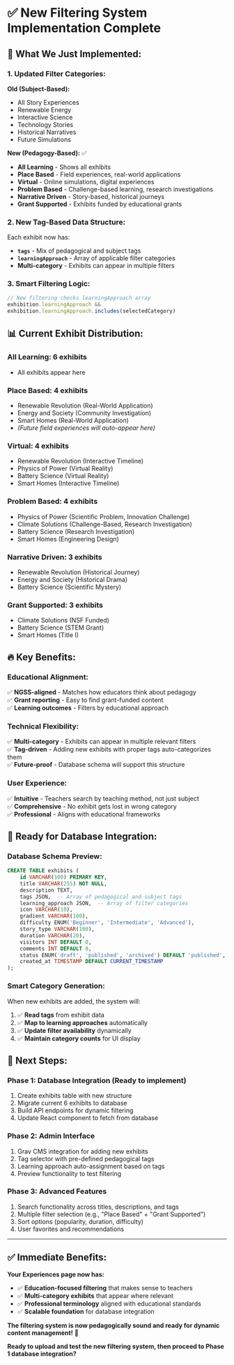 # ✅ New Filtering System Implementation Complete

## 🎯 What We Just Implemented:

### **1. Updated Filter Categories:**
**Old (Subject-Based):**
- All Story Experiences
- Renewable Energy  
- Interactive Science
- Technology Stories
- Historical Narratives
- Future Simulations

**New (Pedagogy-Based):** ✅
- **All Learning** - Shows all exhibits
- **Place Based** - Field experiences, real-world applications
- **Virtual** - Online simulations, digital experiences
- **Problem Based** - Challenge-based learning, research investigations
- **Narrative Driven** - Story-based, historical journeys
- **Grant Supported** - Exhibits funded by educational grants

### **2. New Tag-Based Data Structure:**
Each exhibit now has:
- **`tags`** - Mix of pedagogical and subject tags
- **`learningApproach`** - Array of applicable filter categories
- **Multi-category** - Exhibits can appear in multiple filters

### **3. Smart Filtering Logic:**
```javascript
// New filtering checks learningApproach array
exhibition.learningApproach && 
exhibition.learningApproach.includes(selectedCategory)
```

## 📊 Current Exhibit Distribution:

### **All Learning:** 6 exhibits
- All exhibits appear here

### **Place Based:** 4 exhibits  
- Renewable Revolution (Real-World Application)
- Energy and Society (Community Investigation)
- Smart Homes (Real-World Application)
- *(Future field experiences will auto-appear here)*

### **Virtual:** 4 exhibits
- Renewable Revolution (Interactive Timeline)
- Physics of Power (Virtual Reality) 
- Battery Science (Virtual Reality)
- Smart Homes (Interactive Timeline)

### **Problem Based:** 4 exhibits
- Physics of Power (Scientific Problem, Innovation Challenge)
- Climate Solutions (Challenge-Based, Research Investigation)
- Battery Science (Research Investigation)
- Smart Homes (Engineering Design)

### **Narrative Driven:** 3 exhibits
- Renewable Revolution (Historical Journey)
- Energy and Society (Historical Drama)
- Battery Science (Scientific Mystery)

### **Grant Supported:** 3 exhibits
- Climate Solutions (NSF Funded)
- Battery Science (STEM Grant)
- Smart Homes (Title I)

## 🔥 Key Benefits:

### **Educational Alignment:**
✅ **NGSS-aligned** - Matches how educators think about pedagogy  
✅ **Grant reporting** - Easy to find grant-funded content  
✅ **Learning outcomes** - Filters by educational approach  

### **Technical Flexibility:**
✅ **Multi-category** - Exhibits can appear in multiple relevant filters  
✅ **Tag-driven** - Adding new exhibits with proper tags auto-categorizes them  
✅ **Future-proof** - Database schema will support this structure  

### **User Experience:**
✅ **Intuitive** - Teachers search by teaching method, not just subject  
✅ **Comprehensive** - No exhibit gets lost in wrong category  
✅ **Professional** - Aligns with educational frameworks  

## 🚀 Ready for Database Integration:

### **Database Schema Preview:**
```sql
CREATE TABLE exhibits (
    id VARCHAR(100) PRIMARY KEY,
    title VARCHAR(255) NOT NULL,
    description TEXT,
    tags JSON,  -- Array of pedagogical and subject tags
    learning_approach JSON,  -- Array of filter categories
    icon VARCHAR(10),
    gradient VARCHAR(100),
    difficulty ENUM('Beginner', 'Intermediate', 'Advanced'),
    story_type VARCHAR(100),
    duration VARCHAR(20),
    visitors INT DEFAULT 0,
    comments INT DEFAULT 0,
    status ENUM('draft', 'published', 'archived') DEFAULT 'published',
    created_at TIMESTAMP DEFAULT CURRENT_TIMESTAMP
);
```

### **Smart Category Generation:**
When new exhibits are added, the system will:
1. ✅ **Read tags** from exhibit data
2. ✅ **Map to learning approaches** automatically  
3. ✅ **Update filter availability** dynamically
4. ✅ **Maintain category counts** for UI display

## 🎯 Next Steps:

### **Phase 1: Database Integration** (Ready to implement)
1. Create exhibits table with new structure
2. Migrate current 6 exhibits to database
3. Build API endpoints for dynamic filtering
4. Update React component to fetch from database

### **Phase 2: Admin Interface**
1. Grav CMS integration for adding new exhibits
2. Tag selector with pre-defined pedagogical tags
3. Learning approach auto-assignment based on tags
4. Preview functionality to test filtering

### **Phase 3: Advanced Features**
1. Search functionality across titles, descriptions, and tags
2. Multiple filter selection (e.g., "Place Based" + "Grant Supported")
3. Sort options (popularity, duration, difficulty)
4. User favorites and recommendations

---

## ✅ Immediate Benefits:

**Your Experiences page now has:**
- ✅ **Education-focused filtering** that makes sense to teachers
- ✅ **Multi-category exhibits** that appear where relevant
- ✅ **Professional terminology** aligned with educational standards
- ✅ **Scalable foundation** for database integration

**The filtering system is now pedagogically sound and ready for dynamic content management!** 🎉

**Ready to upload and test the new filtering system, then proceed to Phase 1 database integration?**
